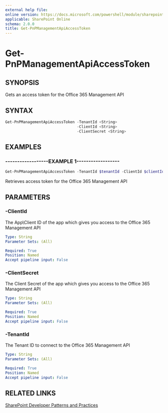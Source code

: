```yaml
---
external help file:
online version: https://docs.microsoft.com/powershell/module/sharepoint-pnp/get-pnpmanagementapiaccesstoken
applicable: SharePoint Online
schema: 2.0.0
title: Get-PnPManagementApiAccessToken
---
```


# Get-PnPManagementApiAccessToken

## SYNOPSIS
Gets an access token for the Office 365 Management API

## SYNTAX 

```powershell
Get-PnPManagementApiAccessToken -TenantId <String>
                                -ClientId <String>
                                -ClientSecret <String>
```

## EXAMPLES

### ------------------EXAMPLE 1------------------
```powershell
Get-PnPManagementApiAccessToken -TenantId $tenantId -ClientId $clientId -ClientSecret $clientSecret)
```

Retrieves access token for the Office 365 Management API

## PARAMETERS

### -ClientId
The App\Client ID of the app which gives you access to the Office 365 Management API

```yaml
Type: String
Parameter Sets: (All)

Required: True
Position: Named
Accept pipeline input: False
```

### -ClientSecret
The Client Secret of the app which gives you access to the Office 365 Management API

```yaml
Type: String
Parameter Sets: (All)

Required: True
Position: Named
Accept pipeline input: False
```

### -TenantId
The Tenant ID to connect to the Office 365 Management API

```yaml
Type: String
Parameter Sets: (All)

Required: True
Position: Named
Accept pipeline input: False
```

## RELATED LINKS

[SharePoint Developer Patterns and Practices](https://aka.ms/sppnp)